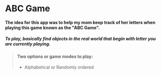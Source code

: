 # ABC Game
#### The idea for this app was to help my mom keep track of her letters when playing this game known as the "ABC Game".
##### To play, basically find objects in the real world that begin with letter you are currently playing.

> #### Two options or game modes to play:
> - Alphabetical or Randomly ordered
